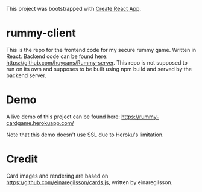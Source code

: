 This project was bootstrapped with [Create React App](https://github.com/facebook/create-react-app).

# rummy-client
This is the repo for the frontend code for my secure rummy game. Written in React. Backend code can be found here: https://github.com/huycans/Rummy-server. This repo is not supposed to run on its own and supposes to be built using npm build and served by the backend server.

# Demo
A live demo of this project can be found here: https://rummy-cardgame.herokuapp.com/

Note that this demo doesn't use SSL due to Heroku's limitation.

# Credit
Card images and rendering are based on https://github.com/einaregilsson/cards.js, written by einaregilsson.